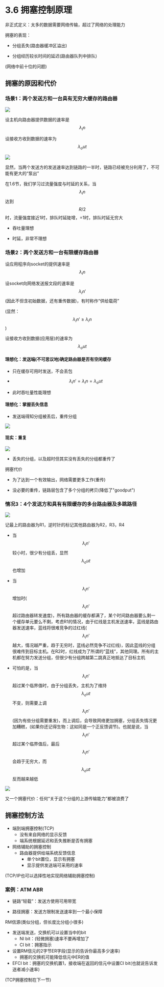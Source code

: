 # 3.6 拥塞控制原理

非正式定义：太多的数据需要网络传输，超过了网络的处理能力

拥塞的表现：

- 分组丢失(路由器缓冲区溢出)

- 分组经历较长时间的延迟(路由器队列中排队)


(网络中前十位的问题)

## 拥塞的原因和代价


### 场景1：两个发送方和一台具有无穷大缓存的路由器

![](../image/scene1.png)

设主机向路由器提供数据的速率是$$\lambda_in$$

设接收方收到数据的速率为$$\lambda_out$$

![](../image/scene1-throughput&delay.png)

显然，当两个发送方的发送速率达到链路的一半时，链路已经被充分利用了，不可能有更大的“泵出”


在1.6节，我们学习过流量强度与时延的关系，当$$\lambda_in$$达到$$R/2$$时，流量强度接近1时，排队时延陡增，=1时，排队时延无穷大


- 吞吐量理想

- 时延，非常不理想

### 场景2：两个发送方和一台有限缓存路由器

设应用程序向socket的提供速率是$$\lambda_in$$

设socket向网络发送报文段的速率是$$\lambda_in'$$(因此不但含初始数据，还有重传数据)，有时称作“供给载荷”

(显然：$$\lambda_in' \geq \lambda_in$$)

设接收方收到数据(应用层)的速率为$$\lambda_out$$

#### 理想化：发送端(不可思议地)确定路由器是否有空闲缓存

- 只在缓存可用时发送，不会丢包

- $$\lambda_in' = \lambda_in = \lambda_out$$

- 此时吞吐量性能理想


#### 理想化：掌握丢失信息

- 发送端得知分组被丢后，重传分组

![](../image/scene2-2-throughput.png)

#### 现实：重复

![](../image/scene2-3-throughput.png)

- 丢失的分组，以及超时但其实没有丢失的分组都重传了

拥塞代价

- 为了达到一个有效输出，网络需要更多工作(重传)

- 没必要的重传，链路层包含了多个分组的拷贝(降低了"goodput")

### 情况3：4个发送方和具有有限缓存的多台路由器及多跳路径

![](../image/scene3.png)

记最上的路由器为R1，逆时针的标记其他路由器为R2，R3，R4

- 当$$\lambda_in'$$较小时，很少有分组丢，显然$$\lambda_out$$也增加

- 当$$\lambda_in'$$增加时($$\lambda_in'$$超过路由器转发速度)，所有路由器的缓存都满了，某个时间路由器要么剩一个缓存单元要么不剩，考虑R1的情况，由于红线是主机发送速率，蓝线是路由器发送速率，蓝线将很难竞争的过红线($$\lambda_in'$$越大，情况越严重，趋于无穷时，蓝线必然竞争不过红线)，因此蓝线的分组很难传到目标主机。在R2时，红线成为了所谓的“蓝线”，其他同理。所有的主机都在努力发送分组，但很少有分组跨越第二跳真正地抵达了目标主机

- 可怕的是，当$$\lambda_in'$$超过某个临界值时，由于分组丢失，主机为了维持$$\lambda_out$$不变，则需要上调$$\lambda_in'$$(因为有些分组需要重发)，而上调后，会导致网络更加拥塞，分组丢失情况更加糟糕，(如果你还记得生物：这如同是一个正反馈调节)。也就是说，当$$\lambda_in'$$超过某个临界值后，最后$$\lambda_in'$$会趋于无穷大，而$$\lambda_out$$反而越来越低

![](../image/scene3-throughput.png)

又一个拥塞代价：任何“关于这个分组的上游传输能力”都被浪费了


## 拥塞控制方法

- 端到端拥塞控制(TCP)
  - 没有来自网络的显示反馈
  - 端系统根据延迟和丢失推断是否有拥塞
- 网络辅助的拥塞控制
  - 路由器提供给端系统反馈信息
    - 单个bit置位，显示有拥塞
    - 显示提供发送端可采用的速率


(TCP/IP也可以选择性地实现网络辅助拥塞控制)

### 案例：ATM ABR

- 链路“轻载”：发送方使用可用带宽

- 路径拥塞：发送方限制发送速率到一个最小保障

RM信源(类似分组，但长度比分组小很多)

- 发送端发送，交换机可以设置当中的bit
  - NI bit：(轻微拥塞)速率不要再增加了
  - CI bit：拥塞指示
- 设置RM信元的2字节ER字段(显示的告诉你最高多少速率)
  - 拥塞的交换机可能降低信元中ER的值
- EFCI bit：拥塞的交换机置1，接收端在返回的信元中设置CI bit(也就说告诉发送者减小速率)

(TCP拥塞控制在下一节)

